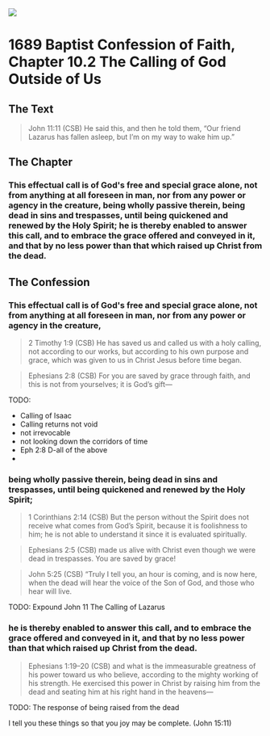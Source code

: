 <img class="intro-right" src="/images/art-1689.png">

# 1689 Baptist Confession of Faith, Chapter 10.2 The Calling of God Outside of Us

## The Text

>John 11:11 (CSB) He said this, and then he told them, “Our friend Lazarus has fallen asleep, but I’m on my way to wake him up.”

## The Chapter

### This effectual call is of God's free and special grace alone, not from anything at all foreseen in man, nor from any power or agency in the creature, being wholly passive therein, being dead in sins and trespasses, until being quickened and renewed by the Holy Spirit; he is thereby enabled to answer this call, and to embrace the grace offered and conveyed in it, and that by no less power than that which raised up Christ from the dead.

## The Confession

### This effectual call is of God's free and special grace alone, not from anything at all foreseen in man, nor from any power or agency in the creature,

>2 Timothy 1:9 (CSB) He has saved us and called us with a holy calling, not according to our works, but according to his own purpose and grace, which was given to us in Christ Jesus before time began.

>Ephesians 2:8 (CSB) For you are saved by grace through faith, and this is not from yourselves; it is God’s gift—

TODO: 

- Calling of Isaac
- Calling returns not void
- not irrevocable
- not looking down the corridors of time
- Eph 2:8 D-all of the above
- 

### being wholly passive therein, being dead in sins and trespasses, until being quickened and renewed by the Holy Spirit;

>1 Corinthians 2:14 (CSB) But the person without the Spirit does not receive what comes from God’s Spirit, because it is foolishness to him; he is not able to understand it since it is evaluated spiritually.

>Ephesians 2:5 (CSB) made us alive with Christ even though we were dead in trespasses. You are saved by grace!

>John 5:25 (CSB) “Truly I tell you, an hour is coming, and is now here, when the dead will hear the voice of the Son of God, and those who hear will live.

TODO: Expound John 11 The Calling of Lazarus

### he is thereby enabled to answer this call, and to embrace the grace offered and conveyed in it, and that by no less power than that which raised up Christ from the dead.

>Ephesians 1:19–20 (CSB) and what is the immeasurable greatness of his power toward us who believe, according to the mighty working of his strength. He exercised this power in Christ by raising him from the dead and seating him at his right hand in the heavens—

TODO: The response of being raised from the dead

I tell you these things so that you joy may be complete. (John 15:11)
